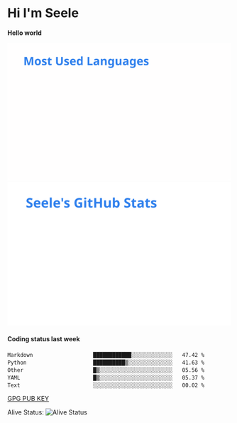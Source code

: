 <h1>Hi I'm Seele</h1>

<b>Hello world</b>

<img src='/assets/top-langs.svg' alt="Seele's github langs"> <img src='/assets/stats.svg' alt="Seele's github stats" >

<h4>Coding status last week </h4>

<!--START_SECTION:waka-->

```txt
Markdown                   ████████████░░░░░░░░░░░░░   47.42 %
Python                     ██████████▒░░░░░░░░░░░░░░   41.63 %
Other                      █▒░░░░░░░░░░░░░░░░░░░░░░░   05.56 %
YAML                       █▒░░░░░░░░░░░░░░░░░░░░░░░   05.37 %
Text                       ░░░░░░░░░░░░░░░░░░░░░░░░░   00.02 %
```

<!--END_SECTION:waka-->

[GPG PUB KEY](https://keys.openpgp.org/vks/v1/by-fingerprint/3FCE91BF5B9666B55B67213C4C57B7824A5B6680)

Alive Status: ![Alive Status](https://hc.dvd.moe/badge/60bc779b-9835-415f-9cb9-15fd9d/ZsLaAAbE.svg)
